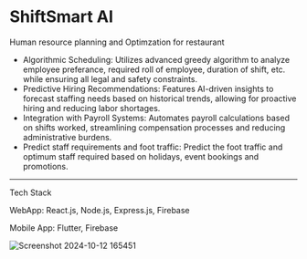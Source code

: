 <h1>ShiftSmart AI</h1>
<p>Human resource planning and Optimzation for restaurant</p>
<ul>
  <li>Algorithmic Scheduling: Utilizes advanced greedy algorithm to analyze employee preferance, required roll of employee, duration of shift, etc. while ensuring all legal and safety constraints.</li>
  <li>Predictive Hiring Recommendations: Features AI-driven insights to forecast staffing needs based on historical trends, allowing for proactive hiring and reducing labor shortages.</li>
  <li>Integration with Payroll Systems: Automates payroll calculations based on shifts worked, streamlining compensation processes and reducing administrative burdens.</li>
  <li>Predict staff requirements and foot traffic: Predict the foot traffic and optimum staff required based on holidays, event bookings and promotions.</li>
</ul>
<hr>
<p>Tech Stack</p>
<p>WebApp: React.js, Node.js, Express.js, Firebase</p>
<p>Mobile App: Flutter, Firebase</p>


![Screenshot 2024-10-12 165451](https://github.com/user-attachments/assets/6792d30d-7719-4796-98ac-bd6d85fabc47)
